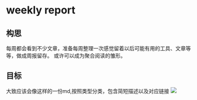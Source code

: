 # weekly report

## 构思
每周都会看到不少文章，准备每周整理一次感觉留着以后可能有用的工具、文章等等，做成周报留存。
或许可以成为聚合阅读的雏形。

## 目标
大致应该会像这样的一份md,按照类型分类，包含简短描述以及对应链接
![](./weekly.png)
